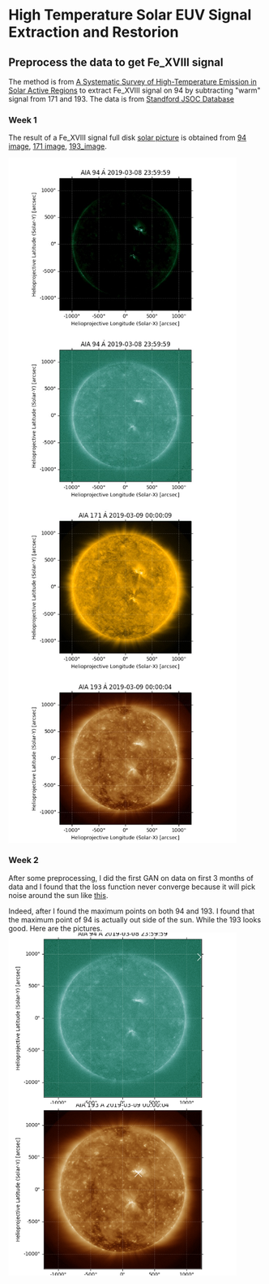 # High Temperature Solar EUV Signal Extraction and Restorion

## Preprocess the data to get Fe_XVIII signal
The method is from [A Systematic Survey of High-Temperature Emission in Solar Active Regions](http://dx.doi.org/10.1088/0004-637X/759/2/141) to extract Fe_XVIII signal on 94 by subtracting "warm" signal from 171 and 193.
The data is from [Standford JSOC Database](http://jsoc.stanford.edu/data/aia/synoptic/)

### Week 1
The result of a Fe_XVIII signal full disk [solar picture](pics/20190309_Fe_XVIII.jpg) is obtained from [94 image](pics/20190309_0000_0094.jpg), [171 image](pics/20190309_0000_0171.jpg), [193_image](pics/20190309_0000_0193.jpg).

<img src="pics/20190309_Fe_XVIII.jpg" alt="solar picture" width="450" align="middle"/>
<img src="pics/20190309_0000_0094.jpg" alt="94 image" width="450" align="middle"/>
<img src="pics/20190309_0000_0171.jpg" alt="171 image" width="450" align="middle"/>
<img src="pics/20190309_0000_0193.jpg" alt="193 image" width="450" align="middle"/>

### Week 2
After some preprocessing, I did the first GAN on data on first 3 months of data and I found that the loss function never
converge because it will pick noise around the sun like [this](pics/plot_000900.png). 

Indeed, after I found the maximum points on both 94 and 193. I found that the maximum point of 94 is actually out side of
the sun. While the 193 looks good. Here are the pictures.
<img src="pics/max_point_094.jpg" alt="094" width="450" align="middle"/>
<img src="pics/max_point_193.jpg" alt="193" width="450" align="middle"/>

